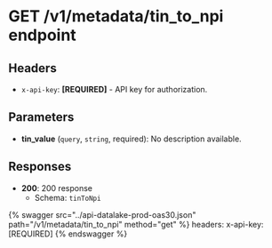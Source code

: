# GET /v1/metadata/tin_to_npi endpoint

## Headers

- `x-api-key`: **[REQUIRED]** - API key for authorization.

## Parameters

- **tin_value** (`query`, `string`, required): No description available.

## Responses

- **200**: 200 response
  - Schema: `tinToNpi`


{% swagger src="../api-datalake-prod-oas30.json" path="/v1/metadata/tin_to_npi" method="get" %}
  headers:
    x-api-key: [REQUIRED]
{% endswagger %}

